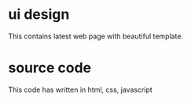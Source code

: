 # ui design
This contains latest web page with beautiful template.
# source code
This code has written in html, css, javascript
